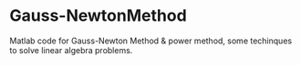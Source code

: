 # Gauss-NewtonMethod
Matlab code for Gauss-Newton Method & power method, some techinques to solve linear algebra problems.
